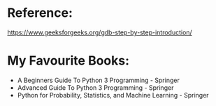 # Reference:

https://www.geeksforgeeks.org/gdb-step-by-step-introduction/

# My Favourite Books:

- A Beginners Guide To Python 3 Programming - Springer
- Advanced Guide To Python 3 Programming - Springer 
- Python for Probability, Statistics, and Machine Learning - Springer
